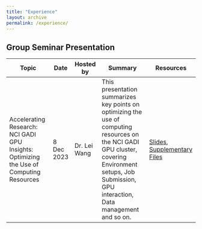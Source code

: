 ```yaml
---
title: "Experience"
layout: archive
permalink: /experience/
---
```


## Group Seminar Presentation

| Topic                                                       | Date       | Hosted by  | Summary                                                                                                             | Resources                                    |
|-------------------------------------------------------------|------------|------------|---------------------------------------------------------------------------------------------------------------------|----------------------------------------------|
| Accelerating Research: NCI GADI GPU Insights: Optimizing the Use of Computing Resources | 8 Dec 2023 | Dr. Lei Wang | This presentation summarizes key points on optimizing the use of computing resources on the NCI GADI GPU cluster, covering Environment setups, Job Submission, GPU interaction, Data management and so on. | [Slides](/files/gadi_instructions.pdf), [Supplementary Files](/files/supp.zip) |

